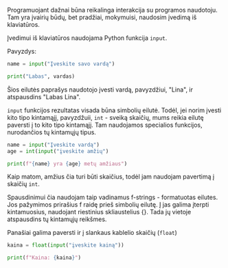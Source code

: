 Programuojant dažnai būna reikalinga interakcija su programos naudotoju. Tam yra įvairių būdų, bet pradžiai, mokymuisi, naudosim įvedimą iš klaviatūros.

Įvedimui iš klaviatūros naudojama Python funkcija `input`.

Pavyzdys:

```python
name = input("Įveskite savo vardą")

print("Labas", vardas)
```

Šios eilutės paprašys naudotojo įvesti vardą, pavyzdžiui, "Lina", ir atspausdins "Labas Lina".

`input` funkcijos rezultatas visada būna simbolių eilutė. Todėl, jei norim įvesti kito tipo kintamąjį, pavyzdžuii, `int` - sveiką skaičių, mums reikia eilutę paversti į to kito tipo kintamąjį. Tam naudojamos specialios funkcijos, nurodančios tų kintamųjų tipus. 

```python
name = input("Įveskite vardą")
age = int(input("įveskite amžių")

print(f"{name} yra {age} metų amžiaus")
```

Kaip matom, amžius čia turi būti skaičius, todėl jam naudojam pavertimą į skaičių `int`. 

Spausdinimui čia naudojam taip vadinamus f-strings - formatuotas eilutes. Jos pažymimos prirašius f raidę prieš simbolių eilutę. Į jas galima įterpti kintamuosius, naudojant riestinius skliaustelius {}. Tada jų vietoje atspausdins tų kintamųjų reikšmes. 


Panašiai galima paversti ir į slankaus kablelio skaičių (`float`)

```python
kaina = float(input("įveskite kainą"))

print(f"Kaina: {kaina}")
```




